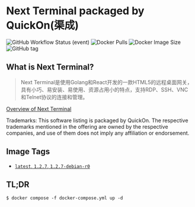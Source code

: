 # Next Terminal packaged by QuickOn(渠成)

![GitHub Workflow Status (event)](https://img.shields.io/github/workflow/status/quicklyon/next-terminal-docker/build?style=flat-square)
![Docker Pulls](https://img.shields.io/docker/pulls/easysoft/next-terminal?style=flat-square)
![Docker Image Size](https://img.shields.io/docker/image-size/easysoft/next-terminal?style=flat-square)
![GitHub tag](https://img.shields.io/github/v/tag/quicklyon/next-terminal-docker?style=flat-square)

## What is Next Terminal?

> Next Terminal是使用Golang和React开发的一款HTML5的远程桌面网关，具有小巧、易安装、易使用、资源占用小的特点，支持RDP、SSH、VNC和Telnet协议的连接和管理。

[Overview of  Next Terminal](https://github.com/dushixiang/next-terminal)

Trademarks: This software listing is packaged by QuickOn. The respective trademarks mentioned in the offering are owned by the respective companies, and use of them does not imply any affiliation or endorsement.

## Image Tags

* [`latest`, `1.2.7`, `1.2.7-debian-r0`](https://github.com/quicklyon/debian-docker/blob/1.2.7-debian-r0/Dockerfile)

## TL;DR

```console
$ docker compose -f docker-compose.yml up -d
```

